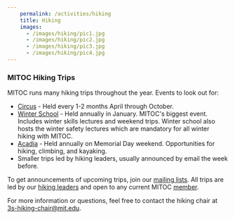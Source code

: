 ```yaml
---
    permalink: /activities/hiking
    title: Hiking
    images:
      - /images/hiking/pic1.jpg
      - /images/hiking/pic2.jpg
      - /images/hiking/pic3.jpg
      - /images/hiking/pic4.jpg
---
```


### MITOC Hiking Trips

MITOC runs many hiking trips throughout the year. Events to look out for:

*   [Circus](/events/circus) - Held every 1-2 months April through October.
*   [Winter School](/events/winter-school) - Held annually in January. MITOC's biggest event. Includes winter skills lectures and weekend trips. Winter school also hosts the winter safety lectures which are mandatory for all winter hiking with MITOC.
*   [Acadia](/events/acadia) - Held annually on Memorial Day weekend. Opportunities for hiking, climbing, and kayaking.
*   Smaller trips led by hiking leaders, usually announced by email the week before.

To get announcements of upcoming trips, join our [mailing lists](/mailing-lists). All trips are led by our [hiking leaders](/get-involved/become-3-season-leader) and open to any current MITOC [member](/join).

For more information or questions, feel free to contact the hiking chair at [3s-hiking-chair@mit.edu](mailto:3s-hiking-chair@mit.edu).
